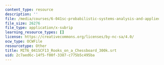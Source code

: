 ```yaml
---
content_type: resource
description: ''
file: /media/courses/6-041sc-probabilistic-systems-analysis-and-applied-probability-fall-2013/2c7aed6c14f5f00f3387c775b5c495ba_MIT6_041SCF13_Rooks_on_a_Chessboard_300k.srt
file_size: 26276
file_type: application/x-subrip
learning_resource_types: []
license: https://creativecommons.org/licenses/by-nc-sa/4.0/
ocw_type: OCWFile
resourcetype: Other
title: MIT6_041SCF13_Rooks_on_a_Chessboard_300k.srt
uid: 2c7aed6c-14f5-f00f-3387-c775b5c495ba
---
```

